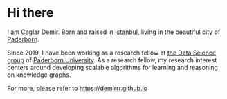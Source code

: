 # Hi there

I am Caglar Demir. Born and raised in <a href="https://en.wikipedia.org/wiki/Istanbul">Istanbul</a>, living in the beautiful city of <a href="https://en.wikipedia.org/wiki/Paderborn">Paderborn</a>.

Since 2019, I have been working as a research fellow at [the Data Science group](https://dice-research.org/) of [Paderborn University](https://www.uni-paderborn.de/). 
As a research fellow, my research interest centers around developing scalable algorithms for learning and reasoning on knowledge graphs.

For more, please refer to https://demirrr.github.io
